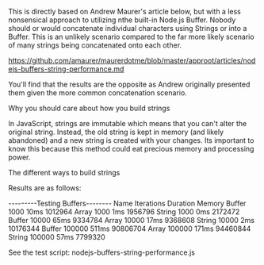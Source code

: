 This is directly based on Andrew Maurer's article below, but with a less nonsensical approach to utilizing nthe built-in
Node.js Buffer.  Nobody should or would concatenate individual characters using Strings or into a Buffer.  This is an
unlikely scenario compared to the far more likely scenario of many strings being concatenated onto each other.

https://github.com/amaurer/maurerdotme/blob/master/approot/articles/nodejs-buffers-string-performance.md

You'll find that the results are the opposite as Andrew originally presented them given the more common concatenation scenario.

Why you should care about how you build strings

In JavaScript, strings are immutable which means that you can't alter the original string. Instead, the old string is kept in memory (and likely abandoned) and a new string is created with your changes. Its important to know this because this method could eat precious memory and processing power.

The different ways to build strings

Results are as follows:

---------Testing Buffers--------
Name	Iterations	Duration	Memory
Buffer	1000		10ms		1012964
Array	1000		1ms		1956796
String	1000		0ms		2172472
Buffer	10000		65ms		9334784
Array	10000		17ms		9368608
String	10000		2ms		10176344
Buffer	100000		511ms		90806704
Array	100000		171ms		94460844
String	100000		57ms		7799320

See the test script: nodejs-buffers-string-performance.js
